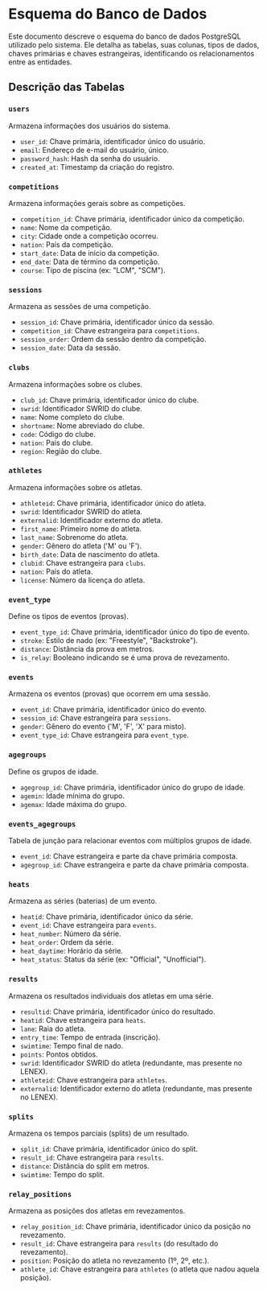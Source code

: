 # Esquema do Banco de Dados

Este documento descreve o esquema do banco de dados PostgreSQL utilizado pelo sistema. Ele detalha as tabelas, suas colunas, tipos de dados, chaves primárias e chaves estrangeiras, identificando os relacionamentos entre as entidades.

## Descrição das Tabelas

### `users`
Armazena informações dos usuários do sistema.
- `user_id`: Chave primária, identificador único do usuário.
- `email`: Endereço de e-mail do usuário, único.
- `password_hash`: Hash da senha do usuário.
- `created_at`: Timestamp da criação do registro.

### `competitions`
Armazena informações gerais sobre as competições.
- `competition_id`: Chave primária, identificador único da competição.
- `name`: Nome da competição.
- `city`: Cidade onde a competição ocorreu.
- `nation`: País da competição.
- `start_date`: Data de início da competição.
- `end_date`: Data de término da competição.
- `course`: Tipo de piscina (ex: "LCM", "SCM").

### `sessions`
Armazena as sessões de uma competição.
- `session_id`: Chave primária, identificador único da sessão.
- `competition_id`: Chave estrangeira para `competitions`.
- `session_order`: Ordem da sessão dentro da competição.
- `session_date`: Data da sessão.

### `clubs`
Armazena informações sobre os clubes.
- `club_id`: Chave primária, identificador único do clube.
- `swrid`: Identificador SWRID do clube.
- `name`: Nome completo do clube.
- `shortname`: Nome abreviado do clube.
- `code`: Código do clube.
- `nation`: País do clube.
- `region`: Região do clube.

### `athletes`
Armazena informações sobre os atletas.
- `athleteid`: Chave primária, identificador único do atleta.
- `swrid`: Identificador SWRID do atleta.
- `externalid`: Identificador externo do atleta.
- `first_name`: Primeiro nome do atleta.
- `last_name`: Sobrenome do atleta.
- `gender`: Gênero do atleta ('M' ou 'F').
- `birth_date`: Data de nascimento do atleta.
- `clubid`: Chave estrangeira para `clubs`.
- `nation`: País do atleta.
- `license`: Número da licença do atleta.

### `event_type`
Define os tipos de eventos (provas).
- `event_type_id`: Chave primária, identificador único do tipo de evento.
- `stroke`: Estilo de nado (ex: "Freestyle", "Backstroke").
- `distance`: Distância da prova em metros.
- `is_relay`: Booleano indicando se é uma prova de revezamento.

### `events`
Armazena os eventos (provas) que ocorrem em uma sessão.
- `event_id`: Chave primária, identificador único do evento.
- `session_id`: Chave estrangeira para `sessions`.
- `gender`: Gênero do evento ('M', 'F', 'X' para misto).
- `event_type_id`: Chave estrangeira para `event_type`.

### `agegroups`
Define os grupos de idade.
- `agegroup_id`: Chave primária, identificador único do grupo de idade.
- `agemin`: Idade mínima do grupo.
- `agemax`: Idade máxima do grupo.

### `events_agegroups`
Tabela de junção para relacionar eventos com múltiplos grupos de idade.
- `event_id`: Chave estrangeira e parte da chave primária composta.
- `agegroup_id`: Chave estrangeira e parte da chave primária composta.

### `heats`
Armazena as séries (baterias) de um evento.
- `heatid`: Chave primária, identificador único da série.
- `event_id`: Chave estrangeira para `events`.
- `heat_number`: Número da série.
- `heat_order`: Ordem da série.
- `heat_daytime`: Horário da série.
- `heat_status`: Status da série (ex: "Official", "Unofficial").

### `results`
Armazena os resultados individuais dos atletas em uma série.
- `resultid`: Chave primária, identificador único do resultado.
- `heatid`: Chave estrangeira para `heats`.
- `lane`: Raia do atleta.
- `entry_time`: Tempo de entrada (inscrição).
- `swimtime`: Tempo final de nado.
- `points`: Pontos obtidos.
- `swrid`: Identificador SWRID do atleta (redundante, mas presente no LENEX).
- `athleteid`: Chave estrangeira para `athletes`.
- `externalid`: Identificador externo do atleta (redundante, mas presente no LENEX).

### `splits`
Armazena os tempos parciais (splits) de um resultado.
- `split_id`: Chave primária, identificador único do split.
- `result_id`: Chave estrangeira para `results`.
- `distance`: Distância do split em metros.
- `swimtime`: Tempo do split.

### `relay_positions`
Armazena as posições dos atletas em revezamentos.
- `relay_position_id`: Chave primária, identificador único da posição no revezamento.
- `result_id`: Chave estrangeira para `results` (do resultado do revezamento).
- `position`: Posição do atleta no revezamento (1º, 2º, etc.).
- `athlete_id`: Chave estrangeira para `athletes` (o atleta que nadou aquela posição).

